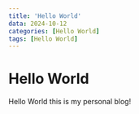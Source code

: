 ```yaml
---
title: 'Hello World'
data: 2024-10-12
categories: [Hello World]
tags: [Hello World]
---
```


# Hello World

Hello World this is my personal blog! 